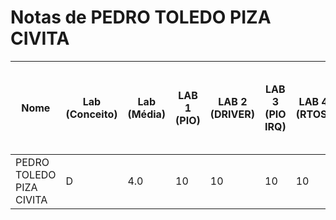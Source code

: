 # Notas de PEDRO TOLEDO PIZA CIVITA

| Nome                      | Lab (Conceito)           | Lab (Média) | LAB 1 (PIO) | LAB 2 (DRIVER) | LAB 3 (PIO IRQ) | LAB 4 (RTOS) | LAB 5 (RTOS - HC-SR04) | LAB 6 (RTOS - IMU) | LAB 7 (RTOS - LCD-LVGL) | LAB 8 (TC - RTC - RTT) | LAB 9 (RTOS - MUTEX) | LAB 10 (WIFI) |
| ------------------------- | ------------------------ | ---------- | ----------- | ------------ | --------------- | ----------- | ---------------------- | ------------------- | ---------------------- | --------------------- | ------------------- | ------------ |
| PEDRO TOLEDO PIZA CIVITA       | D                              |        4.0 | 10          | 10             | 10              | 10           | -                       | -                  | -                       | -                     | -                   | -            |
